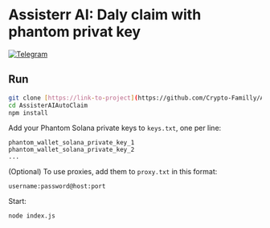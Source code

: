 # Assisterr AI: Daly claim with phantom privat key 
[![Telegram](https://img.shields.io/badge/Telegram-2CA5E0?style=for-the-badge&logo=telegram&logoColor=white)](https://t.me/CryptoFamilyHub)
## Run

```bash
git clone [https://link-to-project](https://github.com/Crypto-Familly/AssisterAIAutoClaim)
cd AssisterAIAutoClaim
npm install
```

Add your Phantom Solana private keys to `keys.txt`, one per line:

```
phantom_wallet_solana_private_key_1
phantom_wallet_solana_private_key_2
...
```

(Optional) To use proxies, add them to `proxy.txt` in this format:

```
username:password@host:port
```

Start:

```bash
node index.js
```
